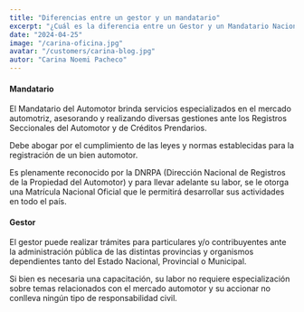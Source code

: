 ```yaml
---
title: "Diferencias entre un gestor y un mandatario"
excerpt: "¿Cuál es la diferencia entre un Gestor y un Mandatario Nacional del automotor?"
date: "2024-04-25"
image: "/carina-oficina.jpg"
avatar: "/customers/carina-blog.jpg"
autor: "Carina Noemi Pacheco"
---
```


#### Mandatario

El Mandatario del Automotor brinda servicios especializados en el mercado automotriz, asesorando y realizando 
diversas gestiones ante los Registros Seccionales del Automotor y de Créditos Prendarios.

Debe abogar por el cumplimiento de las leyes y normas establecidas para la registración de un bien automotor.

Es plenamente reconocido por la DNRPA (Dirección Nacional de Registros de la Propiedad del Automotor) y para llevar adelante su labor, se le otorga una Matrícula Nacional Oficial que le permitirá desarrollar sus actividades en todo el país.

#### Gestor

El gestor puede realizar trámites para particulares y/o contribuyentes ante la administración pública de las distintas provincias y organismos dependientes tanto del Estado Nacional, Provincial o Municipal.

Si bien es necesaria una capacitación, su labor no requiere especialización sobre temas relacionados con el mercado automotor y su accionar no conlleva ningún tipo de responsabilidad civil.
